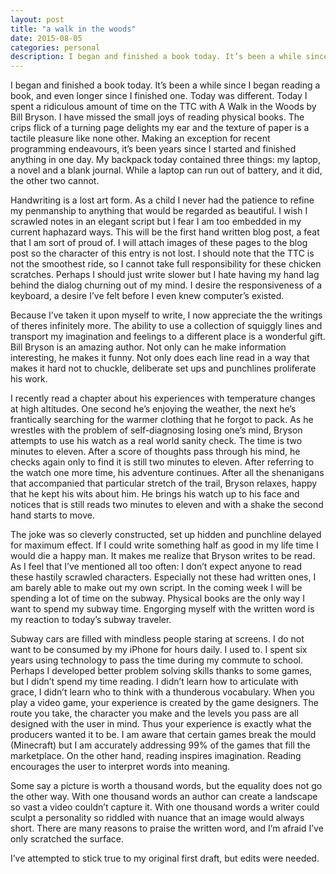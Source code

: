```yaml
---
layout: post
title: "a walk in the woods"
date: 2015-08-05
categories: personal
description: I began and finished a book today. It’s been a while since I began reading a book, and even longer since I finished one. Today was different.
---
```


I began and finished a book today. It’s been a while since I began reading a book, and even longer since I finished one. Today was different. Today I spent a ridiculous amount of time on the TTC with A Walk in the Woods by Bill Bryson. I have missed the small joys of reading physical books. The crips flick of a turning page delights my ear and the texture of paper is a tactile pleasure like none other. Making an exception for recent programming endeavours, it’s been years since I started and finished anything in one day. My backpack today contained three things: my laptop, a novel and a blank journal. While a laptop can run out of battery, and it did, the other two cannot.

Handwriting is a lost art form. As a child I never had the patience to refine my penmanship to anything that would be regarded as beautiful. I wish I scrawled notes in an elegant script but I fear I am too embedded in my current haphazard ways. This will be the first hand written blog post, a feat that I am sort of proud of. I will attach images of these pages to the blog post so the character of this entry is not lost. I should note that the TTC is not the smoothest ride, so I cannot take full responsibility for these chicken scratches. Perhaps I should just write slower but I hate having my hand lag behind the dialog churning out of my mind. I desire the responsiveness of a keyboard, a desire I’ve felt before I even knew computer’s existed.

Because I’ve taken it upon myself to write, I now appreciate the the writings of theres infinitely more. The ability to use a collection of squiggly lines and transport my imagination and feelings to a different place is a wonderful gift. Bill Bryson is an amazing author. Not only can he make information interesting, he makes it funny. Not only does each line read in a way that makes it hard not to chuckle, deliberate set ups and punchlines proliferate his work.

I recently read a chapter about his experiences with temperature changes at high altitudes. One second he’s enjoying the weather, the next he’s frantically searching for the warmer clothing that he forgot to pack. As he wrestles with the problem of self-diagnosing losing one’s mind, Bryson attempts to use his watch as a real world sanity check. The time is two minutes to eleven. After a score of thoughts pass through his mind, he checks again only to find it is still two minutes to eleven. After referring to the watch one more time, his adventure continues. After all the shenanigans that accompanied that particular stretch of the trail, Bryson relaxes, happy that he kept his wits about him. He brings his watch up to his face and notices that is still reads two minutes to eleven and with a shake the second hand starts to move.

The joke was so cleverly constructed, set up hidden and punchline delayed for maximum effect. If I could write something half as good in my life time I would die a happy man. It makes me realize that Bryson writes to be read. As I feel that I’ve mentioned all too often: I don’t expect anyone to read these hastily scrawled characters. Especially not these had written ones, I am barely able to make out my own script. In the coming week I will be spending a lot of time on the subway. Physical books are the only way I want to spend my subway time. Engorging myself with the written word is my reaction to today’s subway traveler.

Subway cars are filled with mindless people staring at screens. I do not want to be consumed by my iPhone for hours daily. I used to. I spent six years using technology to pass the time during my commute to school. Perhaps I developed better problem solving skills thanks to some games, but I didn’t spend my time reading. I didn’t learn how to articulate with grace, I didn’t learn who to think with a thunderous vocabulary. When you play a video game, your experience is created by the game designers. The route you take, the character you make and the levels you pass are all designed with the user in mind. Thus your experience is exactly what the producers wanted it to be. I am aware that certain games break the mould (Minecraft) but I am accurately addressing 99% of the games that fill the marketplace. On the other hand, reading inspires imagination. Reading encourages the user to interpret words into meaning.

Some say a picture is worth a thousand words, but the equality does not go the other way. With one thousand words an author can create a landscape so vast a video couldn’t capture it. With one thousand words a writer could sculpt a personality so riddled with nuance that an image would always short. There are many reasons to praise the written word, and I’m afraid I’ve only scratched the surface.

I’ve attempted to stick true to my original first draft, but edits were needed.
